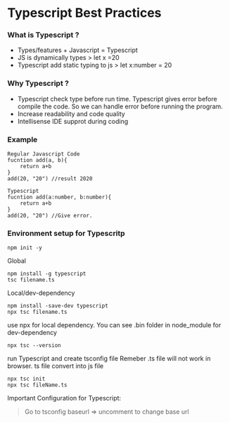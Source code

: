 # Typescript Best Practices
### What is Typescript ?
* Types/features + Javascript = Typescript
* JS is dynamically types > let x =20
* Typescript add static typing to js > let x:number = 20
### Why Typescript ?
* Typescript check type before run time. Typescript gives error before compile the code. So we can handle error before running the program.
* Increase readability and code quality
* Intellisense IDE supprot during coding

### Example
```
Regular Javascript Code
fucntion add(a, b){
    return a+b
}
add(20, "20") //result 2020

Typescript
fucntion add(a:number, b:number){
    return a+b
}
add(20, "20") //Give error.
```

### Environment setup for Typescritp
```
npm init -y
```
Global
```
npm install -g typescript
tsc filename.ts
```
Local/dev-dependency
```
npm install -save-dev typescript
npx tsc filename.ts
```
use npx for local dependency. You can see .bin folder in node_module for dev-dependency
```
npx tsc --version
```
run Typescript and create tsconfig file
Remeber .ts file will not work in browser. ts file convert into js file
```
npx tsc init
npx tsc fileName.ts
```
Important Configuration for Typescript:
> Go to tsconfig
> baseurl => uncomment to change base url

